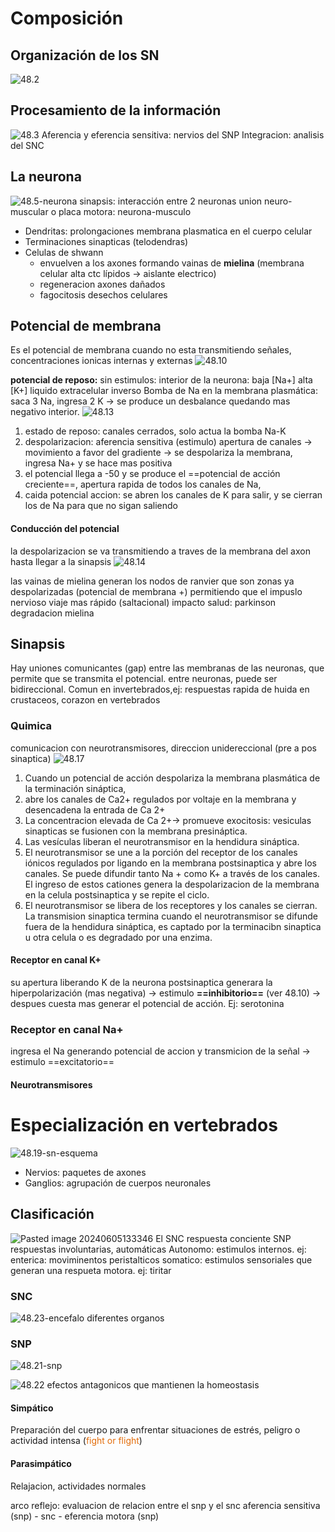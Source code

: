 # Composición
## Organización de los SN
![48.2](attachments/48.2.png)
## Procesamiento de la información
![48.3](attachments/48.3.png)
Aferencia y eferencia sensitiva: nervios del SNP
Integracion: analisis del SNC

## La neurona

![48.5-neurona](attachments/48.5-neurona.png)
sinapsis: interacción entre 2 neuronas
union neuro-muscular o placa motora: neurona-musculo

- Dendritas: prolongaciones membrana plasmatica en el cuerpo celular
- Terminaciones sinapticas (telodendras)
- Celulas de shwann
	- envuelven a los axones formando vainas de **mielina** (membrana celular alta ctc lípidos -> aislante electrico)
	- regeneracion axones dañados
	- fagocitosis desechos celulares

## Potencial de membrana
Es el potencial de membrana cuando no esta transmitiendo señales, concentraciones ionicas internas y externas
![48.10](attachments/48.10.png)

**potencial de reposo:** 
sin estimulos: interior de la neurona: baja [Na+] alta [K+]
liquido extracelular inverso
Bomba de Na en la membrana plasmática: saca 3 Na, ingresa 2 K -> se produce un desbalance quedando mas negativo interior. 
![48.13](attachments/48.13.png)
1. estado de reposo: canales cerrados, solo actua la bomba Na-K
2. despolarizacion: aferencia sensitiva (estimulo) apertura de canales -> movimiento a favor del gradiente -> se despolariza la membrana, ingresa Na+ y se hace mas positiva
3. el potencial llega a -50 y se produce el ==potencial de acción creciente==, apertura rapida de todos los canales de Na, 
4. caida potencial accion: se abren los canales de K para salir, y se cierran los de Na para que no sigan saliendo

#### Conducción del potencial
la despolarizacion se va transmitiendo a traves de la membrana del axon hasta llegar a la sinapsis
![48.14](attachments/48.14.png)

las vainas de mielina generan los nodos de ranvier que son zonas ya despolarizadas (potencial de membrana +) permitiendo que el impuslo nervioso viaje mas rápido (saltacional)
impacto salud: parkinson degradacion mielina
## Sinapsis
Hay uniones comunicantes (gap) entre las membranas de las neuronas, que permite que se transmita el potencial. entre neuronas, puede ser bidireccional. Comun en invertebrados,ej: respuestas rapida de huida en crustaceos, corazon en vertebrados
### Quimica
comunicacion con neurotransmisores, direccion unidereccional (pre a pos sinaptica)
![48.17](attachments/48.17.png)
1. Cuando un potencial de acción despolariza la membrana plasmática de la terminación sináptica,
2. abre los canales de Ca2+ regulados por voltaje en la membrana y desencadena la entrada de Ca 2+
3. La concentracion elevada de Ca 2+-> promueve exocitosis:  vesiculas sinapticas se fusionen con la membrana presináptica.
4. Las vesículas liberan el neurotransmisor en la hendidura sináptica. 
5. El neurotransmisor se une a la porción del receptor de los canales iónicos regulados por ligando en la membrana postsinaptica y abre los canales. Se puede difundir tanto Na + como K+ a través de los canales. El ingreso de estos cationes genera la despolarizacion de la membrana en la celula postsinaptica y se repite el ciclo. 
6. El neurotransmisor se libera de los receptores y los canales se cierran. La transmision sinaptica termina cuando el neurotransmisor se difunde fuera de la hendidura sináptica, es captado por la terminacibn sinaptica u otra celula o es degradado por una enzima. 

#### Receptor en canal K+
su apertura liberando K de la neurona postsinaptica generara la hiperpolarización (mas negativa) -> estimulo **==inhibitorio==** (ver 48.10) -> despues cuesta mas generar el potencial de acción.
Ej: serotonina
### Receptor en canal Na+
ingresa el Na generando potencial de accion y transmicion de la señal -> estimulo ==excitatorio==

#### Neurotransmisores



# Especialización en vertebrados
 ![48.19-sn-esquema](attachments/48.19-sn-esquema.png)
- Nervios: paquetes de axones
- Ganglios: agrupación de cuerpos neuronales 
## Clasificación
![Pasted image 20240605133346](attachments/Pasted%20image%2020240605133346.png)
El SNC respuesta conciente
SNP respuestas involuntarias, automáticas 
Autonomo: estimulos internos. ej: enterica: moviminentos peristalticos
somatico: estimulos sensoriales que generan una respueta motora. ej: tiritar

### SNC
![48.23-encefalo](attachments/48.23-encefalo.png)
diferentes organos
### SNP
![48.21-snp](attachments/48.21-snp.png)

![48.22](attachments/48.22.png)
efectos antagonicos que mantienen la homeostasis
#### Simpático
Preparación del cuerpo para enfrentar situaciones de estrés, peligro o actividad intensa (<font color="#e36c09">fight or flight</font>)
#### Parasimpático
Relajacion, actividades normales

arco reflejo: evaluacion de relacion entre el snp y el snc
aferencia sensitiva (snp) - snc - eferencia motora (snp)

